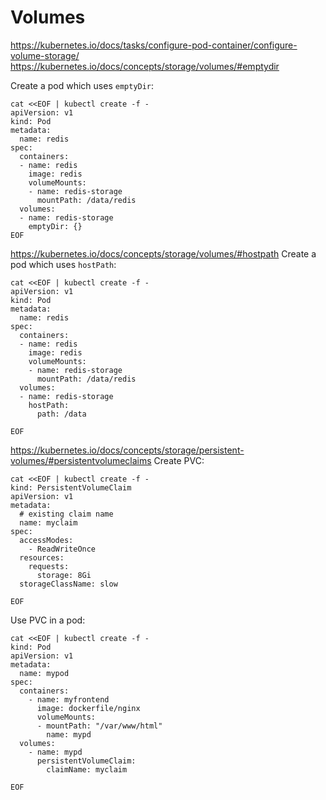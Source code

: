 # Volumes

https://kubernetes.io/docs/tasks/configure-pod-container/configure-volume-storage/
https://kubernetes.io/docs/concepts/storage/volumes/#emptydir

Create a pod which uses `emptyDir`:
```
cat <<EOF | kubectl create -f -
apiVersion: v1
kind: Pod
metadata:
  name: redis
spec:
  containers:
  - name: redis
    image: redis
    volumeMounts:
    - name: redis-storage
      mountPath: /data/redis
  volumes:
  - name: redis-storage
    emptyDir: {}
EOF
```


https://kubernetes.io/docs/concepts/storage/volumes/#hostpath
Create a pod which uses `hostPath`:
```
cat <<EOF | kubectl create -f -
apiVersion: v1
kind: Pod
metadata:
  name: redis
spec:
  containers:
  - name: redis
    image: redis
    volumeMounts:
    - name: redis-storage
      mountPath: /data/redis
  volumes:
  - name: redis-storage
    hostPath:
      path: /data

EOF
```


https://kubernetes.io/docs/concepts/storage/persistent-volumes/#persistentvolumeclaims
Create PVC:
```
cat <<EOF | kubectl create -f -
kind: PersistentVolumeClaim
apiVersion: v1
metadata:
  # existing claim name
  name: myclaim
spec:
  accessModes:
    - ReadWriteOnce
  resources:
    requests:
      storage: 8Gi
  storageClassName: slow

EOF
```

Use PVC in a pod:
```
cat <<EOF | kubectl create -f -
kind: Pod
apiVersion: v1
metadata:
  name: mypod
spec:
  containers:
    - name: myfrontend
      image: dockerfile/nginx
      volumeMounts:
      - mountPath: "/var/www/html"
        name: mypd
  volumes:
    - name: mypd
      persistentVolumeClaim:
        claimName: myclaim

EOF
```
